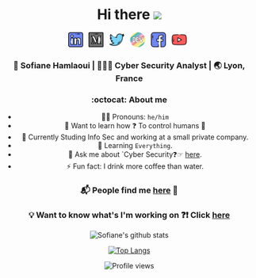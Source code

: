<div align="center">
  <h1> Hi there <img src="https://media.giphy.com/media/hvRJCLFzcasrR4ia7z/giphy.gif" width="25px"></h1>
</div>
 
<p align='center'> 
<a href="https://www.linkedin.com/in/sofianehamlaoui"><img height="30" src="https://raw.githubusercontent.com/SofianeHamlaoui/SofianeHamlaoui/master/icons/linkedin.png?raw=true"></a>&nbsp;&nbsp;
<a href="https://medium.com/@SofianeHamlaoui"><img height="30" src="https://raw.githubusercontent.com/SofianeHamlaoui/SofianeHamlaoui/master/icons/medium.png?raw=true"></a>&nbsp;&nbsp;
<a href="https://twitter.com/S0fianeHamlaoui"><img height="30" src="https://raw.githubusercontent.com/SofianeHamlaoui/SofianeHamlaoui/master/icons/twitter.png?raw=true"></a>&nbsp;&nbsp;
<a href="https://dev.to/SofianeHamlaoui"><img height="30" src="https://raw.githubusercontent.com/SofianeHamlaoui/SofianeHamlaoui/master/icons/devto.png?raw=true"></a>&nbsp;&nbsp;
<a href="https://www.facebook.com/S0fianeHamlaoui/"><img height="30" src="https://raw.githubusercontent.com/SofianeHamlaoui/SofianeHamlaoui/master/icons/facebook.png?raw=true"></a>&nbsp;&nbsp;
<a href="https://www.youtube.com/channel/UCCjypR-PBzkLJiZYy95HQIQ"><img height="30" src="https://raw.githubusercontent.com/SofianeHamlaoui/SofianeHamlaoui/master/icons/youtube.png?raw=true"></a>&nbsp;&nbsp;
<div align="center">
<div align="center">
  
<h3> 👨 Sofiane Hamlaoui | 👨🏻‍💻 Cyber Security Analyst | 🌏 Lyon, France </h3>

</div>

### :octocat: About me 

- 👩🏻 Pronouns: `he/him` 
- 👀 Want to learn how ❓ To control humans 👀
- 🔭 Currently Studing Info Sec and working at a small private company.
- 🌱 Learning `Everything`.
- 💬 Ask me about `Cyber Security❓☞ [here](https://twitter.com/S0fianeHamlaoui).
- ⚡ Fun fact: I drink more coffee than water.

### 📬 People find me [here](https://twitter.com/S0fianeHamlaoui) 🌿

### 💡 Want to know what's I'm working on ❓❗️ Click [here](https://twitter.com/S0fianeHamlaoui) 

<div align="center">

![Sofiane's github stats](https://github-readme-stats.vercel.app/api/?username=SofianeHamlaoui&show_icons=true&count_private=true&show_icons=true&theme=dark&layout=compact) 

[![Top Langs](https://github-readme-stats.vercel.app/api/top-langs/?username=SofianeHamlaoui&layout=compact&hide=html&count_private=true&show_icons=true&theme=dark)](https://github.com/anuraghazra/github-readme-stats)


![Profile views](https://gpvc.arturio.dev/SofianeHamlaoui) 
</div>


 
